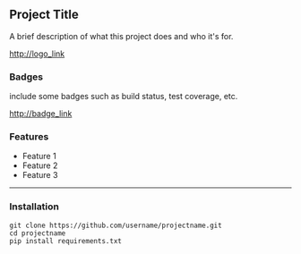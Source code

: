 ## Project Title
A brief description of what this project does and who it's for.

<http://logo_link>
### Badges
include some badges such as build status, test coverage, etc.

<http://badge_link>
### Features
- Feature 1
- Feature 2
- Feature 3
----
### Installation

    git clone https://github.com/username/projectname.git
    cd projectname
    pip install requirements.txt
    

